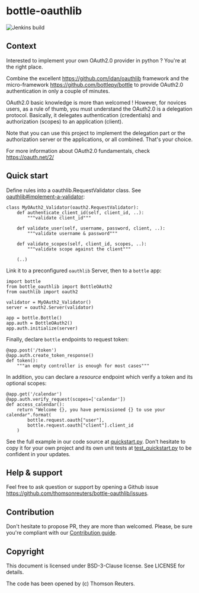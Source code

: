 # bottle-oauthlib

![Jenkins build](https://api.travis-ci.org/thomsonreuters/bottle-oauthlib.svg?branch=master)

## Context

Interested to implement your own OAuth2.0 provider in python ? You're at the right place.

Combine the excellent https://github.com/idan/oauthlib framework and the micro-framework https://github.com/bottlepy/bottle to provide OAuth2.0 authentication in only a couple of minutes.

OAuth2.0 basic knowledge is more than welcomed ! However, for novices users, as a rule of thumb, you must understand the OAuth2.0 is a delegation protocol. Basically, it delegates authentication (credentials) and authorization (scopes) to an application (client).

Note that you can use this project to implement the delegation part or the authorization server or the applications, or all combined. That's your choice.

For more information about OAuth2.0 fundamentals, check https://oauth.net/2/

## Quick start

Define rules into a oauthlib.RequestValidator class. See [oauthlib#implement-a-validator](https://oauthlib.readthedocs.io/en/latest/oauth2/server.html#implement-a-validator):
```
class MyOAuth2_Validator(oauth2.RequestValidator):
    def authenticate_client_id(self, client_id, ..):
        """validate client_id"""

    def validate_user(self, username, password, client, ..):
        """validate username & password"""

    def validate_scopes(self, client_id, scopes, ..):
        """validate scope against the client"""

    (..)
```

Link it to a preconfigured `oauthlib` Server, then to a `bottle` app: 

```
import bottle
from bottle_oauthlib import BottleOAuth2
from oauthlib import oauth2

validator = MyOAuth2_Validator()
server = oauth2.Server(validator)

app = bottle.Bottle()
app.auth = BottleOAuth2()
app.auth.initialize(server)
```

Finally, declare `bottle` endpoints to request token:
```
@app.post('/token')
@app.auth.create_token_response()
def token():
    """an empty controller is enough for most cases"""
```

In addition, you can declare a _resource_ endpoint which verify a token and its optional scopes:
```
@app.get('/calendar')
@app.auth.verify_request(scopes=['calendar'])
def access_calendar():
    return "Welcome {}, you have permissioned {} to use your calendar".format(
        bottle.request.oauth["user"],
        bottle.request.oauth["client"].client_id
    )
```

See the full example in our code source at [quickstart.py](https://github.com/thomsonreuters/bottle-oauthlib/blob/master/tests/examples/quickstart.py). Don't hesitate to copy it for your own project and its own unit tests at [test_quickstart.py](https://github.com/thomsonreuters/bottle-oauthlib/blob/master/tests/test_quickstart.py) to be confident in your updates.


## Help & support

Feel free to ask question or support by opening a Github issue https://github.com/thomsonreuters/bottle-oauthlib/issues.


## Contribution

Don't hesitate to propose PR, they are more than welcomed. Please, be sure you're compliant with our [Contribution guide](https://github.com/thomsonreuters/bottle-oauthlib/blob/master/CONTRIBUTING.md).


## Copyright

This document is licensed under BSD-3-Clause license. See LICENSE for details.

The code has been opened by (c) Thomson Reuters.
